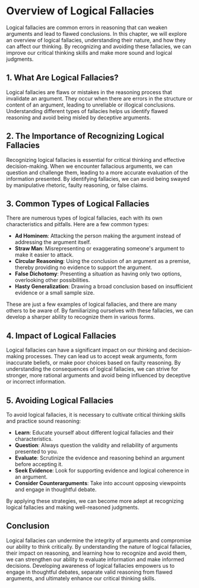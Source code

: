 # Overview of Logical Fallacies

Logical fallacies are common errors in reasoning that can weaken arguments and lead to flawed conclusions. In this chapter, we will explore an overview of logical fallacies, understanding their nature, and how they can affect our thinking. By recognizing and avoiding these fallacies, we can improve our critical thinking skills and make more sound and logical judgments.

## 1\. What Are Logical Fallacies?

Logical fallacies are flaws or mistakes in the reasoning process that invalidate an argument. They occur when there are errors in the structure or content of an argument, leading to unreliable or illogical conclusions. Understanding different types of fallacies helps us identify flawed reasoning and avoid being misled by deceptive arguments.

## 2\. The Importance of Recognizing Logical Fallacies

Recognizing logical fallacies is essential for critical thinking and effective decision-making. When we encounter fallacious arguments, we can question and challenge them, leading to a more accurate evaluation of the information presented. By identifying fallacies, we can avoid being swayed by manipulative rhetoric, faulty reasoning, or false claims.

## 3\. Common Types of Logical Fallacies

There are numerous types of logical fallacies, each with its own characteristics and pitfalls. Here are a few common types:

- **Ad Hominem**: Attacking the person making the argument instead of addressing the argument itself.
- **Straw Man**: Misrepresenting or exaggerating someone's argument to make it easier to attack.
- **Circular Reasoning**: Using the conclusion of an argument as a premise, thereby providing no evidence to support the argument.
- **False Dichotomy**: Presenting a situation as having only two options, overlooking other possibilities.
- **Hasty Generalization**: Drawing a broad conclusion based on insufficient evidence or a small sample size.

These are just a few examples of logical fallacies, and there are many others to be aware of. By familiarizing ourselves with these fallacies, we can develop a sharper ability to recognize them in various forms.

## 4\. Impact of Logical Fallacies

Logical fallacies can have a significant impact on our thinking and decision-making processes. They can lead us to accept weak arguments, form inaccurate beliefs, or make poor choices based on faulty reasoning. By understanding the consequences of logical fallacies, we can strive for stronger, more rational arguments and avoid being influenced by deceptive or incorrect information.

## 5\. Avoiding Logical Fallacies

To avoid logical fallacies, it is necessary to cultivate critical thinking skills and practice sound reasoning:

- **Learn**: Educate yourself about different logical fallacies and their characteristics.
- **Question**: Always question the validity and reliability of arguments presented to you.
- **Evaluate**: Scrutinize the evidence and reasoning behind an argument before accepting it.
- **Seek Evidence**: Look for supporting evidence and logical coherence in an argument.
- **Consider Counterarguments**: Take into account opposing viewpoints and engage in thoughtful debate.

By applying these strategies, we can become more adept at recognizing logical fallacies and making well-reasoned judgments.

## Conclusion

Logical fallacies can undermine the integrity of arguments and compromise our ability to think critically. By understanding the nature of logical fallacies, their impact on reasoning, and learning how to recognize and avoid them, we can strengthen our ability to evaluate information and make informed decisions. Developing awareness of logical fallacies empowers us to engage in thoughtful debates, separate valid reasoning from flawed arguments, and ultimately enhance our critical thinking skills.
